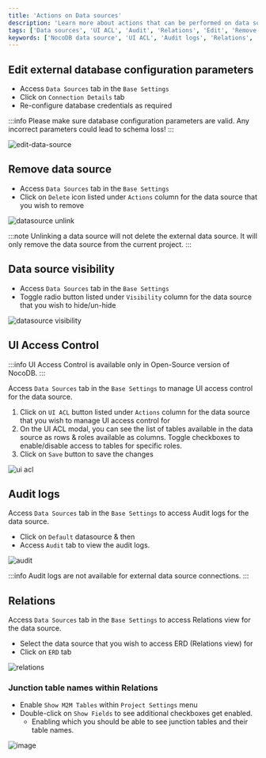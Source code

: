 ```yaml
---
title: 'Actions on Data sources'
description: 'Learn more about actions that can be performed on data sources in NocoDB.'
tags: ['Data sources', 'UI ACL', 'Audit', 'Relations', 'Edit', 'Remove', 'Visibility']
keywords: ['NocoDB data source', 'UI ACL', 'Audit logs', 'Relations', 'Edit', 'Unlink', 'Visibility']
---
```


## Edit external database configuration parameters
- Access `Data Sources` tab in the `Base Settings`
- Click on `Connection Details` tab
- Re-configure database credentials as required  

:::info
Please make sure database configuration parameters are valid. Any incorrect parameters could lead to schema loss!
:::

![edit-data-source](/img/v2/data-source/data-source-edit.png)

## Remove data source

- Access `Data Sources` tab in the `Base Settings`
- Click on `Delete` icon listed under `Actions` column for the data source that you wish to remove

![datasource unlink](/img/v2/data-source/data-source-remove.png)

:::note
Unlinking a data source will not delete the external data source. It will only remove the data source from the current project.
:::


## Data source visibility

- Access `Data Sources` tab in the `Base Settings`
- Toggle radio button listed under `Visibility` column for the data source that you wish to hide/un-hide

![datasource visibility](/img/v2/data-source/data-source-hide.png)


## UI Access Control

:::info
UI Access Control is available only in Open-Source version of NocoDB.
:::

Access `Data Sources` tab in the `Base Settings` to manage UI access control for the data source.
1. Click on `UI ACL` button listed under `Actions` column for the data source that you wish to manage UI access control for
2. On the UI ACL modal, you can see the list of tables available in the data source as rows & roles available as columns. Toggle checkboxes to enable/disable access to tables for specific roles.
3. Click on `Save` button to save the changes


![ui acl](/img/v2/data-source/data-source-uiacl.png)


## Audit logs

Access `Data Sources` tab in the `Base Settings` to access Audit logs for the data source. 
- Click on `Default` datasource & then 
- Access `Audit` tab to view the audit logs.

![audit](/img/v2/data-source/data-source-audit.png)

:::info
Audit logs are not available for external data source connections.
:::

## Relations
Access `Data Sources` tab in the `Base Settings` to access Relations view for the data source.
- Select the data source that you wish to access ERD (Relations view) for
- Click on `ERD` tab

![relations](/img/v2/data-source/data-source-erd.png)

### Junction table names within Relations

- Enable `Show M2M Tables` within `Project Settings` menu
- Double-click on `Show Fields` to see additional checkboxes get enabled.
    - Enabling which you should be able to see junction tables and their table names.

![image](/img/v2/data-source/junction-table.png)

